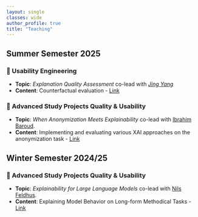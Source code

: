 ```yaml
---
layout: single
classes: wide
author_profile: true
title: "Teaching"
---
```


## Summer Semester 2025
### 🔩 Usability Engineering<br>
- **Topic**: _Explanation Quality Assessment_ co-lead with _[Jing Yang](https://jingyng.github.io/)_
- **Content**: Counterfactual evaluation - [Link](https://www.tu.berlin/en/qu/study-and-teaching/course-offer/courses/sommersemester/usability-engineering)

### 📌 Advanced Study Projects Quality & Usability<br>
- **Topic**: _When Anonymization Meets Explainability_ co-lead with [Ibrahim Baroud](https://www.tu.berlin/en/qu/ueber-uns/team-personen/researchers/ibrahim-baroud).
- **Content**: Implementing and evaluating various XAI approaches on the anonymization task - [Link](https://www.tu.berlin/en/qu/study-and-teaching/course-offer/courses/winter-sommersemester/study-project-quality-usability)

## Winter Semester 2024/25
### 📌 Advanced Study Projects Quality & Usability<br>
- **Topic**: _Explainability for Large Language Models_ co-lead with [Nils Feldhus](https://nfelnlp.github.io).<br>
- **Content**: Explaining Model Behavior on Long-form Methodical Tasks - [Link](https://www.tu.berlin/index.php?id=18763)